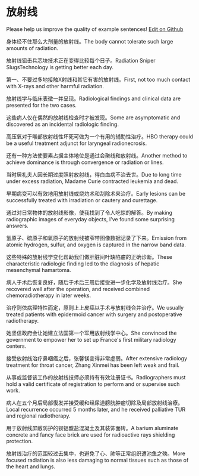 # 放射线

Please help us improve the quality of example sentences! [Edit on Github](https://github.com/jiyushe/jiyu-example-sentence-source/blob/main/chinese/fangshexian.md)

<p><span class="chinese">身体经不住那么大剂量的放射线。</span><span class="english">The body cannot tolerate such large amounts of radiation.</span></p>

<p><span class="chinese">放射线狙击兵芯块技术正在变得比较每个日子。</span><span class="english">Radiation Sniper SlugsTechnology is getting better each day.</span></p>

<p><span class="chinese">第一、不要过多地接触X射线和其它有害的放射线。</span><span class="english">First, not too much contact with X-rays and other harmful radiation.</span></p>

<p><span class="chinese">放射线学与临床表徵一并呈现。</span><span class="english">Radiological findings and clinical data are presented for the two cases.</span></p>

<p><span class="chinese">这些病人仅在偶然的放射线检查时才被发现。</span><span class="english">Some are asymptomatic and discovered as an incidental radiologic finding.</span></p>

<p><span class="chinese">高压氧对于喉部放射线性坏死可做为一个有用的辅助性治疗。</span><span class="english">HBO therapy could be a useful treatment adjunct for laryngeal radionecrosis.</span></p>

<p><span class="chinese">还有一种方法使要素占据主体地位是通过会聚线和放射线。</span><span class="english">Another method to achieve dominance is through convergence or radiation or lines.</span></p>

<p><span class="chinese">当时居礼夫人因长期过度照射放射线，得白血病不治去世。</span><span class="english">Due to long time under excess radiation, Madame Curie contracted leukemia and dead.</span></p>

<p><span class="chinese">早期病变可以有效地用放射线或烧灼术和刮除术来治疗。</span><span class="english">Early lesions can be successfully treated with irradiation or cautery and curettage.</span></p>

<p><span class="chinese">通过对日常物体的放射线影像，使我找到了令人吃惊的解答。</span><span class="english">By making radiographic images of everyday objects, I’ve found some surprising answers.</span></p>

<p><span class="chinese">氢原子、硫原子和氧原子的放射线被窄带图像数据记录了下来。</span><span class="english">Emission from atomic hydrogen, sulfur, and oxygen is captured in the narrow band data.</span></p>

<p><span class="chinese">这些特殊的放射线学变化帮助我们做肝脏间叶缺陷瘤的正确诊断。</span><span class="english">These characteristic radiologic finding led to the diagnosis of hepatic mesenchymal hamartoma.</span></p>

<p><span class="chinese">病人于术后恢复良好，随后于术后三周后接受进一步化学及放射线治疗。</span><span class="english">She recovered well after the operation, and received combined chemoradiotherapy in later weeks.</span></p>

<p><span class="chinese">治疗则依病理特性而定，原则上上皮癌以手术与放射线合并治疗。</span><span class="english">We usually treated patients with epidermoid cancer with surgery and postoperative radiotherapy.</span></p>

<p><span class="chinese">她坚信政府会让她建立法国第一个军用放射线学中心。</span><span class="english">She convinced the government to empower her to set up France's first military radiology centers.</span></p>

<p><span class="chinese">接受放射线治疗鼻咽癌之后，张馨镁变得非常虚弱。</span><span class="english">After extensive radiology treatment for throat cancer, Zhang Xinmei has been left weak and frail.</span></p>

<p><span class="chinese">从事或监督该工作的放射线技师必须持有有效注册证书。</span><span class="english">Radiographers must hold a valid certificate of registration to perform and or supervise such work.</span></p>

<p><span class="chinese">病人在五个月后局部復发并接受缓和经尿道膀胱肿瘤切除及局部放射线治療。</span><span class="english">Local recurrence occurred 5 months later, and he received palliative TUR and regional radiotherapy.</span></p>

<p><span class="chinese">用于放射线屏敝防护的钡铝酸盐混凝土及其装饰面砖。</span><span class="english">A barium aluminate concrete and fancy face brick are used for radioactive rays shielding protection.</span></p>

<p><span class="chinese">放射线治疗的范围较过去集中，也避免了心、肺等正常组织遭池鱼之殃。</span><span class="english">More focused radiation is also less damaging to normal tissues such as those of the heart and lungs.</span></p>

